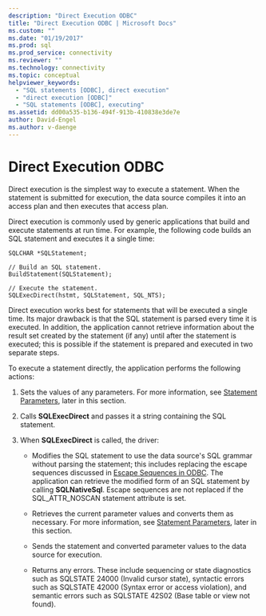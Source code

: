 ```yaml
---
description: "Direct Execution ODBC"
title: "Direct Execution ODBC | Microsoft Docs"
ms.custom: ""
ms.date: "01/19/2017"
ms.prod: sql
ms.prod_service: connectivity
ms.reviewer: ""
ms.technology: connectivity
ms.topic: conceptual
helpviewer_keywords: 
  - "SQL statements [ODBC], direct execution"
  - "direct execution [ODBC]"
  - "SQL statements [ODBC], executing"
ms.assetid: dd00a535-b136-494f-913b-410838e3de7e
author: David-Engel
ms.author: v-daenge
---
```

# Direct Execution ODBC
Direct execution is the simplest way to execute a statement. When the statement is submitted for execution, the data source compiles it into an access plan and then executes that access plan.  
  
 Direct execution is commonly used by generic applications that build and execute statements at run time. For example, the following code builds an SQL statement and executes it a single time:  
  
```  
SQLCHAR *SQLStatement;  
  
// Build an SQL statement.  
BuildStatement(SQLStatement);  
  
// Execute the statement.  
SQLExecDirect(hstmt, SQLStatement, SQL_NTS);  
```  
  
 Direct execution works best for statements that will be executed a single time. Its major drawback is that the SQL statement is parsed every time it is executed. In addition, the application cannot retrieve information about the result set created by the statement (if any) until after the statement is executed; this is possible if the statement is prepared and executed in two separate steps.  
  
 To execute a statement directly, the application performs the following actions:  
  
1.  Sets the values of any parameters. For more information, see [Statement Parameters](../../../odbc/reference/develop-app/statement-parameters.md), later in this section.  
  
2.  Calls **SQLExecDirect** and passes it a string containing the SQL statement.  
  
3.  When **SQLExecDirect** is called, the driver:  
  
    -   Modifies the SQL statement to use the data source's SQL grammar without parsing the statement; this includes replacing the escape sequences discussed in [Escape Sequences in ODBC](../../../odbc/reference/develop-app/escape-sequences-in-odbc.md). The application can retrieve the modified form of an SQL statement by calling **SQLNativeSql**. Escape sequences are not replaced if the SQL_ATTR_NOSCAN statement attribute is set.  
  
    -   Retrieves the current parameter values and converts them as necessary. For more information, see [Statement Parameters](../../../odbc/reference/develop-app/statement-parameters.md), later in this section.  
  
    -   Sends the statement and converted parameter values to the data source for execution.  
  
    -   Returns any errors. These include sequencing or state diagnostics such as SQLSTATE 24000 (Invalid cursor state), syntactic errors such as SQLSTATE 42000 (Syntax error or access violation), and semantic errors such as SQLSTATE 42S02 (Base table or view not found).
